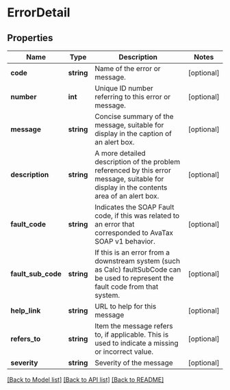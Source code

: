 # ErrorDetail

## Properties
Name | Type | Description | Notes
------------ | ------------- | ------------- | -------------
**code** | **string** | Name of the error or message. | [optional] 
**number** | **int** | Unique ID number referring to this error or message. | [optional] 
**message** | **string** | Concise summary of the message, suitable for display in the caption of an alert box. | [optional] 
**description** | **string** | A more detailed description of the problem referenced by this error message, suitable for display in the contents area of an alert box. | [optional] 
**fault_code** | **string** | Indicates the SOAP Fault code, if this was related to an error that corresponded to AvaTax SOAP v1 behavior. | [optional] 
**fault_sub_code** | **string** | If this is an error from a downstream system (such as Calc) faultSubCode can be used to represent the fault code from that system. | [optional] 
**help_link** | **string** | URL to help for this message | [optional] 
**refers_to** | **string** | Item the message refers to, if applicable.  This is used to indicate a missing or incorrect value. | [optional] 
**severity** | **string** | Severity of the message | [optional] 

[[Back to Model list]](../README.md#documentation-for-models) [[Back to API list]](../README.md#documentation-for-api-endpoints) [[Back to README]](../README.md)


